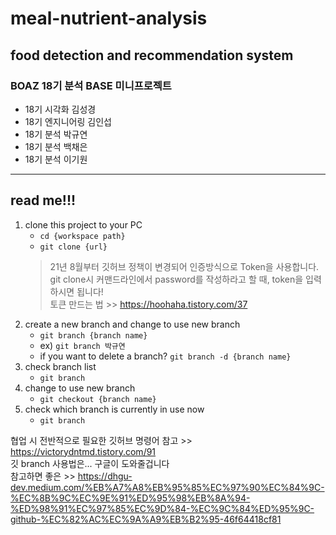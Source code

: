 # meal-nutrient-analysis
## food detection and recommendation system  
### BOAZ 18기 분석 BASE 미니프로젝트
- 18기 시각화 김성경
- 18기 엔지니어링 김인섭
- 18기 분석 박규연
- 18기 분석 백채은
- 18기 분석 이기원

***
## read me!!!
1. clone this project to your PC
    - `cd {workspace path}`
    - `git clone {url}`
    > 21년 8월부터 깃허브 정책이 변경되어 인증방식으로 Token을 사용합니다.  
        git clone시 커맨드라인에서 password를 작성하라고 할 때, token을 입력하시면 됩니다!  
        토큰 만드는 법 >> https://hoohaha.tistory.com/37
2. create a new branch and change to use new branch
    - `git branch {branch name}`
    - ex) `git branch 박규연`
    - if you want to delete a branch? `git branch -d {branch name}`
3. check branch list
    - `git branch`
3. change to use new branch
    - `git checkout {branch name}`
4. check which branch is currently in use now
    - `git branch`

협업 시 전반적으로 필요한 깃허브 명령어 참고 >> https://victorydntmd.tistory.com/91  
깃 branch 사용법은... 구글이 도와줄겁니다  
참고하면 좋은 >> https://dhgu-dev.medium.com/%EB%A7%A8%EB%95%85%EC%97%90%EC%84%9C-%EC%8B%9C%EC%9E%91%ED%95%98%EB%8A%94-%ED%98%91%EC%97%85%EC%9D%84-%EC%9C%84%ED%95%9C-github-%EC%82%AC%EC%9A%A9%EB%B2%95-46f64418cf81